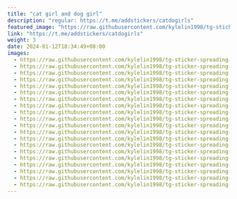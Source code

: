 ```yaml
---
title: "cat girl and dog girl"
description: "regular: https://t.me/addstickers/catdogirls"
featured_image: "https://raw.githubusercontent.com/kylelin1998/tg-sticker-spreading-worldwide-images/main/img/b2dbca73-361b-4dbd-9f97-252687fbe521.jpg"
link: "https://t.me/addstickers/catdogirls"
weight: 3
date: 2024-01-12T18:34:49+08:00
images:
  - https://raw.githubusercontent.com/kylelin1998/tg-sticker-spreading-worldwide-images/main/img/b2dbca73-361b-4dbd-9f97-252687fbe521.jpg
  - https://raw.githubusercontent.com/kylelin1998/tg-sticker-spreading-worldwide-images/main/img/dfb78054-f12d-4e2a-95d5-223fe718e434.jpg
  - https://raw.githubusercontent.com/kylelin1998/tg-sticker-spreading-worldwide-images/main/img/a4a1e72d-bc22-4603-b8c8-bcfc20845baf.jpg
  - https://raw.githubusercontent.com/kylelin1998/tg-sticker-spreading-worldwide-images/main/img/3ead295e-622f-49ea-94ba-cd79fce27f77.jpg
  - https://raw.githubusercontent.com/kylelin1998/tg-sticker-spreading-worldwide-images/main/img/e108044f-fb81-4ffd-b23b-df5f57a04452.jpg
  - https://raw.githubusercontent.com/kylelin1998/tg-sticker-spreading-worldwide-images/main/img/2fc6af27-df81-417a-b519-953d18c2b98f.jpg
  - https://raw.githubusercontent.com/kylelin1998/tg-sticker-spreading-worldwide-images/main/img/8d3e08f1-3ae7-4081-89bb-9b061fdaf4ca.jpg
  - https://raw.githubusercontent.com/kylelin1998/tg-sticker-spreading-worldwide-images/main/img/cb896fe7-2c6c-489c-b98f-44a7c4c35feb.jpg
  - https://raw.githubusercontent.com/kylelin1998/tg-sticker-spreading-worldwide-images/main/img/5aa0a2e1-9e7c-4be8-b1a3-a52118503d5e.jpg
  - https://raw.githubusercontent.com/kylelin1998/tg-sticker-spreading-worldwide-images/main/img/7d8f3972-1d93-48dc-89ee-242aa597142e.jpg
  - https://raw.githubusercontent.com/kylelin1998/tg-sticker-spreading-worldwide-images/main/img/aa4fd40c-035c-4a0e-8378-76f6f1f470fd.jpg
  - https://raw.githubusercontent.com/kylelin1998/tg-sticker-spreading-worldwide-images/main/img/3455e130-bbbf-462d-a278-74bad72a0aa1.jpg
  - https://raw.githubusercontent.com/kylelin1998/tg-sticker-spreading-worldwide-images/main/img/b7c57985-9121-4771-8b3d-000e07682355.jpg
  - https://raw.githubusercontent.com/kylelin1998/tg-sticker-spreading-worldwide-images/main/img/09b3b01f-793c-429a-a3f0-a766c69ceee5.jpg
  - https://raw.githubusercontent.com/kylelin1998/tg-sticker-spreading-worldwide-images/main/img/942acd5b-206f-4ccd-9ee9-930f3ca59d0f.jpg
  - https://raw.githubusercontent.com/kylelin1998/tg-sticker-spreading-worldwide-images/main/img/f6ffbcbf-1864-4dc8-a322-7d7abd9b8479.jpg
  - https://raw.githubusercontent.com/kylelin1998/tg-sticker-spreading-worldwide-images/main/img/010ffcc5-7388-46b7-a455-0c47fda98d81.jpg
  - https://raw.githubusercontent.com/kylelin1998/tg-sticker-spreading-worldwide-images/main/img/4231142c-8390-439f-9b4b-92a84e872827.jpg
  - https://raw.githubusercontent.com/kylelin1998/tg-sticker-spreading-worldwide-images/main/img/45d26cfc-26f0-48e2-8a38-abc73aa112f5.jpg
  - https://raw.githubusercontent.com/kylelin1998/tg-sticker-spreading-worldwide-images/main/img/4ab5af63-25bb-419d-b35a-b863737d094b.jpg
---
```

